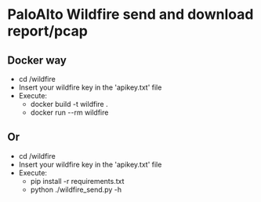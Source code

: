 PaloAlto Wildfire send and download report/pcap
===============================================

## Docker way
- cd /wildfire
- Insert your wildfire key in the 'apikey.txt' file
- Execute:
  - docker build -t wildfire .
  - docker run --rm wildfire 

## Or 
- cd /wildfire
- Insert your wildfire key in the 'apikey.txt' file
- Execute:
  - pip install -r requirements.txt
  - python ./wildfire_send.py -h

